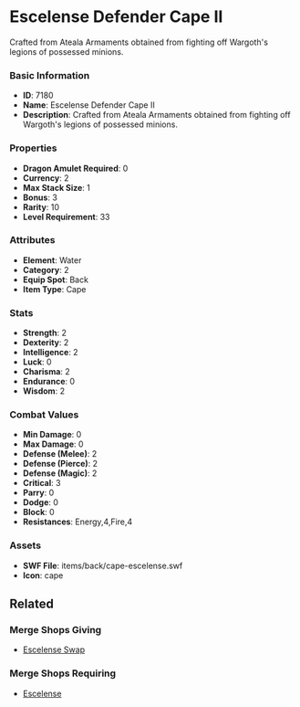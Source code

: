 # Escelense Defender Cape II

Crafted from Ateala Armaments obtained from fighting off Wargoth's legions of possessed minions.

### Basic Information

- **ID**: 7180
- **Name**: Escelense Defender Cape II
- **Description**: Crafted from Ateala Armaments obtained from fighting off Wargoth&#039;s legions of possessed minions.

### Properties

- **Dragon Amulet Required**: 0
- **Currency**: 2
- **Max Stack Size**: 1
- **Bonus**: 3
- **Rarity**: 10
- **Level Requirement**: 33

### Attributes

- **Element**: Water
- **Category**: 2
- **Equip Spot**: Back
- **Item Type**: Cape

### Stats

- **Strength**: 2
- **Dexterity**: 2
- **Intelligence**: 2
- **Luck**: 0
- **Charisma**: 2
- **Endurance**: 0
- **Wisdom**: 2

### Combat Values

- **Min Damage**: 0
- **Max Damage**: 0
- **Defense (Melee)**: 2
- **Defense (Pierce)**: 2
- **Defense (Magic)**: 2
- **Critical**: 3
- **Parry**: 0
- **Dodge**: 0
- **Block**: 0
- **Resistances**: Energy,4,Fire,4

### Assets

- **SWF File**: items/back/cape-escelense.swf
- **Icon**: cape

## Related

### Merge Shops Giving

- [Escelense Swap](../merge-shops/418-escelense-swap.md)

### Merge Shops Requiring

- [Escelense](../merge-shops/115-escelense.md)

